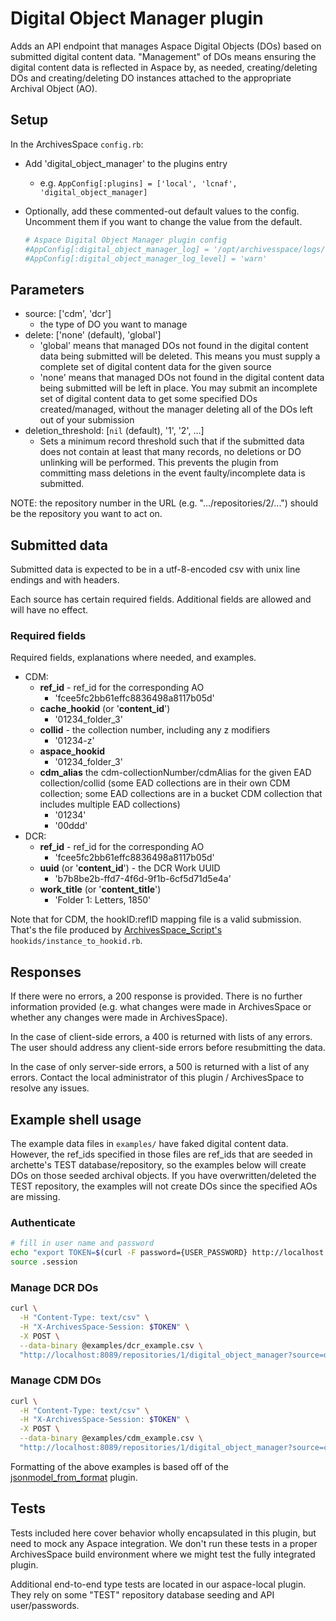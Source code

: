 # Digital Object Manager plugin

Adds an API endpoint that manages Aspace Digital Objects (DOs) based on submitted digital content data. "Management" of DOs means ensuring the digital content data is reflected in Aspace by, as needed, creating/deleting DOs and creating/deleting DO instances attached to the appropriate Archival Object (AO).

## Setup

In the ArchivesSpace `config.rb`:

- Add 'digital_object_manager' to the plugins entry
  - e.g. `AppConfig[:plugins] = ['local', 'lcnaf', 'digital_object_manager]`
- Optionally, add these commented-out default values to the config. Uncomment them
  if you want to change the value from the default.

  ```ruby
  # Aspace Digital Object Manager plugin config
  #AppConfig[:digital_object_manager_log] = '/opt/archivesspace/logs/digital_object_manager.log'
  #AppConfig[:digital_object_manager_log_level] = 'warn'
  ```

## Parameters

- source: ['cdm', 'dcr']
  - the type of DO you want to manage
- delete: ['none' (default), 'global']
  - 'global' means that managed DOs not found in the digital content data being submitted will be deleted. This means you must supply a complete set of digital content data for the given source
  - 'none' means that managed DOs not found in the digital content data being submitted will be left in place. You may submit an incomplete set of digital content data to get some specified DOs created/managed, without the manager deleting all of the DOs left out of your submission
- deletion_threshold: [`nil` (default), '1', '2', ...]
  - Sets a minimum record threshold such that if the submitted data does not contain at least that many records, no deletions or DO unlinking will be performed. This prevents the plugin from committing mass deletions in the event faulty/incomplete data is submitted.

NOTE: the repository number in the URL (e.g. ".../repositories/2/...") should be the repository you want to act on.

## Submitted data

Submitted data is expected to be in a utf-8-encoded csv with unix line endings and with headers.

Each source has certain required fields. Additional fields are allowed and will have no effect.

### Required fields

Required fields, explanations where needed, and examples.

- CDM:
  - **ref_id** - ref_id for the corresponding AO
    - 'fcee5fc2bb61effc8836498a8117b05d'
  - **cache_hookid** (or '**content_id**')
    - '01234_folder_3'
  - **collid** - the collection number, including any z modifiers
    - '01234-z'
  - **aspace_hookid**
    - '01234_folder_3'
  - **cdm_alias** the cdm-collectionNumber/cdmAlias for the given EAD collection/collid (some EAD collections are in their own CDM collection; some EAD collections are in a bucket CDM collection that includes multiple EAD collections)
    - '01234'
    - '00ddd'
- DCR:
  - **ref_id** - ref_id for the corresponding AO
    - 'fcee5fc2bb61effc8836498a8117b05d'
  - **uuid** (or '**content_id**') - the DCR Work UUID
    - 'b7b8be2b-ffd7-4f6d-9f1b-6cf5d71d5e4a'
  - **work_title** (or '**content_title**')
    - 'Folder 1: Letters, 1850'

Note that for CDM, the hookID:refID mapping file is a valid submission. That's the file produced by [ArchivesSpace_Script's](https://gitlab.lib.unc.edu/cappdev/ArchivesSpace_Scripts) `hookids/instance_to_hookid.rb`.

## Responses

If there were no errors, a 200 response is provided. There is no further information provided (e.g. what changes were made in ArchivesSpace or whether any changes were made in ArchivesSpace).

In the case of client-side errors, a 400 is returned with lists of any errors. The user should address any client-side errors before resubmitting the data.

In the case of only server-side errors, a 500 is returned with a list of any errors. Contact the local administrator of this plugin / ArchivesSpace to resolve any issues.

## Example shell usage

The example data files in `examples/` have faked digital content data. However, the ref_ids specified in those files are ref_ids that are seeded in archette's TEST database/repository, so the examples below will create DOs on those seeded archival objects. If you have overwritten/deleted the TEST repository, the examples will not create DOs since the specified AOs are missing.

### Authenticate

```sh
# fill in user name and password
echo "export TOKEN=$(curl -F password={USER_PASSWORD} http://localhost:8089/users/{USER}/login | jq '.session')" > .session
source .session
```

### Manage DCR DOs

```sh
curl \
  -H "Content-Type: text/csv" \
  -H "X-ArchivesSpace-Session: $TOKEN" \
  -X POST \
  --data-binary @examples/dcr_example.csv \
  "http://localhost:8089/repositories/1/digital_object_manager?source=dcr&delete=none"
```

### Manage CDM DOs

```sh
curl \
  -H "Content-Type: text/csv" \
  -H "X-ArchivesSpace-Session: $TOKEN" \
  -X POST \
  --data-binary @examples/cdm_example.csv \
  "http://localhost:8089/repositories/1/digital_object_manager?source=cdm&delete=none"
```

Formatting of the above examples is based off of the [jsonmodel_from_format](https://github.com/lyrasis/aspace-jsonmodel-from-format) plugin.

## Tests

Tests included here cover behavior wholly encapsulated in this plugin, but need to mock any Aspace integration. We don't run these tests in a proper ArchivesSpace build environment where we might test the fully integrated plugin.

Additional end-to-end type tests are located in our aspace-local plugin. They
rely on some "TEST" repository database seeding and API user/passwords.
